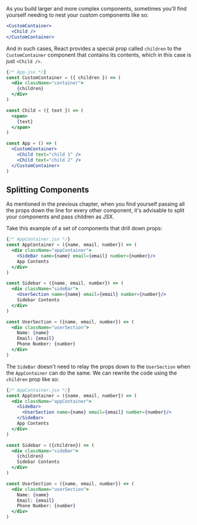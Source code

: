 As you build larger and more complex components, sometimes you'll find yourself needing to nest your custom components like so:

```jsx
<CustomContainer>
  <Child />
</CustomContainer>
```

And in such cases, React provides a special prop called `children` to the `CustomContainer` component that contains its contents, which in this case is just `<Child />`.

```jsx
{/* App.jsx */}
const CustomContainer = ({ children }) => (
  <div className="container">
    {children}
  </div>
)

const Child = ({ text }) => (
  <span>
    {text}
  </span>
)

const App = () => (
  <CustomContainer>
    <Child text="child 1" />
    <Child text="child 2" />
  </CustomContainer>
)
```

## Splitting Components

As mentioned in the previous chapter, when you find yourself passing all the props down the line for every other component, it's advisable to split your components and pass children as JSX.

Take this example of a set of components that drill down props:

```jsx
{/* AppContainer.jsx */}
const AppContainer = ({name, email, number}) => (
  <div className="appContainer">
    <SideBar name={name} email={email} number={number}/>
    App Contents
  </div>
)

const Sidebar = ({name, email, number}) => (
  <div className="sideBar">
    <UserSection name={name} email={email} number={number}/>
    Sidebar Contents
  </div>
)

const UserSection = ({name, email, number}) => (
  <div className="userSection">
    Name: {name}
    Email: {email}
    Phone Number: {number}
  </div>
)

```

The `SideBar` doesn't need to relay the props down to the `UserSection` when the `AppContainer` can do the same. We can rewrite the code using the `children` prop like so:

```jsx
{/* AppContainer.jsx */}
const AppContainer = ({name, email, number}) => (
  <div className="appContainer">
    <SideBar>
      <UserSection name={name} email={email} number={number}/>
    </SideBar>
    App Contents
  </div>
)

const Sidebar = ({children}) => (
  <div className="sideBar">
    {children}
    Sidebar Contents
  </div>
)

const UserSection = ({name, email, number}) => (
  <div className="userSection">
    Name: {name}
    Email: {email}
    Phone Number: {number}
  </div>
)

```